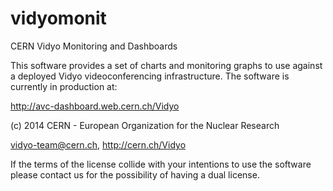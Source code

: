 vidyomonit
==========

CERN Vidyo Monitoring and Dashboards

This software provides a set of charts and monitoring graphs to use against a deployed Vidyo videoconferencing infrastructure.
The software is currently in production at:

http://avc-dashboard.web.cern.ch/Vidyo

(c) 2014 CERN - European Organization for the Nuclear Research

vidyo-team@cern.ch, http://cern.ch/Vidyo

If the terms of the license collide with your intentions to use the software please contact us for the possibility of having a dual license. 
